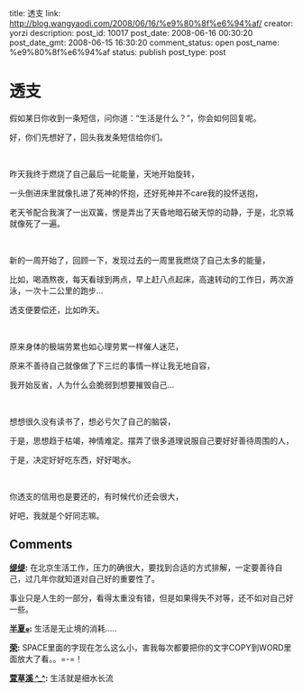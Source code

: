 title: 透支
link: http://blog.wangyaodi.com/2008/06/16/%e9%80%8f%e6%94%af/
creator: yorzi
description: 
post_id: 10017
post_date: 2008-06-16 00:30:20
post_date_gmt: 2008-06-15 16:30:20
comment_status: open
post_name: %e9%80%8f%e6%94%af
status: publish
post_type: post

# 透支

假如某日你收到一条短信，问你道：“生活是什么？”，你会如何回复呢。

好，你们先想好了，回头我发条短信给你们。

 

昨天我终于燃烧了自己最后一砣能量，天地开始旋转，

一头倒进床里就像扎进了死神的怀抱，还好死神并不care我的投怀送抱，

老天爷配合我演了一出双簧，愣是弄出了天昏地暗石破天惊的动静，于是，北京城就像死了一遍。

 

新的一周开始了，回顾一下，发现过去的一周里我燃烧了自己太多的能量，

比如，喝酒熬夜，每天看球到两点，早上赶八点起床，高速转动的工作日，两次游泳，一次十二公里的跑步...

透支便要偿还，比如昨天。

 

原来身体的极端劳累也如心理劳累一样催人迷茫，

原来不善待自己就像做了下三烂的事情一样让我无地自容，

我开始反省，人为什么会脆弱到想要摧毁自己...

 

想想很久没有读书了，想必亏欠了自己的脑袋，

于是，思想趋于枯竭，神情难定。摆弄了很多道理说服自己要好好善待周围的人，

于是，决定好好吃东西，好好喝水。

 

你透支的信用也是要还的，有时候代价还会很大，

好吧，我就是个好同志嘛。

## Comments

**[缇缇](#47 "2008-06-16 14:13:02"):** 在北京生活工作，压力的确很大，要找到合适的方式排解，一定要善待自己，过几年你就知道对自己好的重要性了。

事业只是人生的一部分，看得太重没有错，但是如果得失不对等，还不如对自己好一些。

**[半夏๑](#48 "2008-06-16 19:39:14"):** 生活是无止境的消耗.....

**[荣](#49 "2008-06-17 15:28:27"):** SPACE里面的字现在怎么这么小，害我每次都要把你的文字COPY到WORD里面放大了看。。=-=！

**[萱草溪 ^_^](#50 "2008-06-17 22:26:57"):** 生活就是细水长流

